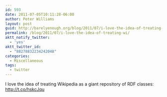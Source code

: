 ```yaml
---
id: 593
date: 2011-07-05T10:11:28-06:00
author: Peter Williams
layout: post
guid: http://barelyenough.org/blog/2011/07/i-love-the-idea-of-treating-wi/
permalink: /blog/2011/07/i-love-the-idea-of-treating-wi/
aktt_notify_twitter:
  - 'yes'
aktt_twitter_id:
  - "88278832234242048"
categories:
  - Miscellaneous
tags:
  - twitter
---
```

I love the idea of treating Wikipedia as a giant repository of RDF classes: <a href="http://t.co/hskcJqu" rel="nofollow">http://t.co/hskcJqu</a>